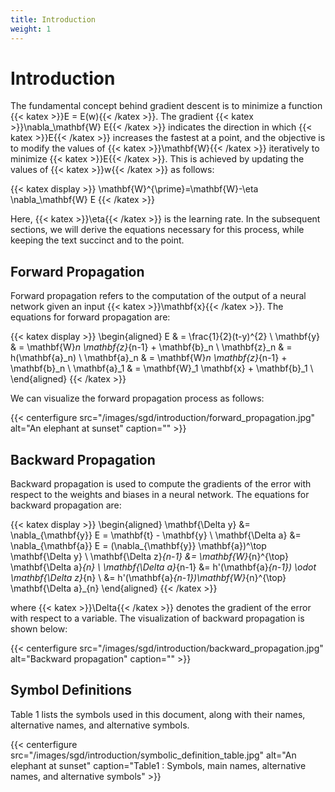 ```yaml
---
title: Introduction
weight: 1
---
```


# Introduction

The fundamental concept behind gradient descent is to minimize a function {{< katex >}}E = E(w){{< /katex >}}. The gradient {{< katex >}}\nabla_\mathbf{W} E{{< /katex >}} indicates the direction in which {{< katex >}}E{{< /katex >}} increases the fastest at a point, and the objective is to modify the values of {{< katex >}}\mathbf{W}{{< /katex >}} iteratively to minimize {{< katex >}}E{{< /katex >}}. This is achieved by updating the values of {{< katex >}}w{{< /katex >}} as follows:


{{< katex display >}}
\mathbf{W}^{\prime}=\mathbf{W}-\eta \nabla_\mathbf{W} E 
{{< /katex >}}

Here, {{< katex >}}\eta{{< /katex >}} is the learning rate. In the subsequent sections, we will derive the equations necessary for this process, while keeping the text succinct and to the point.

## Forward Propagation

Forward propagation refers to the computation of the output of a neural network given an input {{< katex >}}\mathbf{x}{{< /katex >}}. The equations for forward propagation are:

{{< katex display >}}
\begin{aligned}
E & = \frac{1}{2}(t-y)^{2} \\
\mathbf{y} & = \mathbf{W}_n \mathbf{z}_{n-1} + \mathbf{b}_n \\
\mathbf{z}_n & = h(\mathbf{a}_n) \\
\mathbf{a}_n & = \mathbf{W}_n \mathbf{z}_{n-1} + \mathbf{b}_n \\
\mathbf{a}_1 & = \mathbf{W}_1 \mathbf{x} + \mathbf{b}_1 \\
\end{aligned}
{{< /katex >}}

We can visualize the forward propagation process as follows:

{{< centerfigure src="/images/sgd/introduction/forward_propagation.jpg" alt="An elephant at sunset" caption="" >}}

## Backward Propagation

Backward propagation is used to compute the gradients of the error with respect to the weights and biases in a neural network. The equations for backward propagation are:

{{< katex display >}}
\begin{aligned}
\mathbf{\Delta y} 
&= \nabla_{\mathbf{y}} E = \mathbf{t} - \mathbf{y} \\
\mathbf{\Delta a} 
&= \nabla_{\mathbf{a}} E = (\nabla_{\mathbf{y}} \mathbf{a})^\top \mathbf{\Delta y} \\
\mathbf{\Delta z}_{n-1} 
&= \mathbf{W}_{n}^{\top} \mathbf{\Delta a}_{n} \\
\mathbf{\Delta a}_{n-1} 
&= h'(\mathbf{a}_{n-1}) \odot \mathbf{\Delta z}_{n} \\
&= h'(\mathbf{a}_{n-1})\mathbf{W}_{n}^{\top} \mathbf{\Delta a}_{n}
\end{aligned}
{{< /katex >}}

where {{< katex >}}\Delta{{< /katex >}} denotes the gradient of the error with respect to a variable. The visualization of backward propagation is shown below:

{{< centerfigure src="/images/sgd/introduction/backward_propagation.jpg" alt="Backward propagation" caption="" >}}

## Symbol Definitions

Table 1 lists the symbols used in this document, along with their names, alternative names, and alternative symbols.

{{< centerfigure src="/images/sgd/introduction/symbolic_definition_table.jpg" alt="An elephant at sunset" caption="Table1 : Symbols, main names, alternative names, and alternative symbols" >}}
